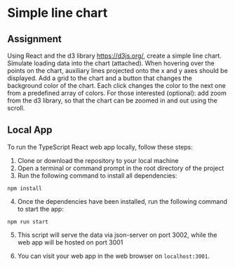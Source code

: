 # Simple line chart

## Assignment

Using React and the d3 library https://d3js.org/, create a simple line chart.
Simulate loading data into the chart (attached).
When hovering over the points on the chart, auxiliary lines projected onto the x and y axes should be displayed.
Add a grid to the chart and a button that changes the background color of the chart. Each click changes the color to the next one from a predefined array of colors.
For those interested (optional): add zoom from the d3 library, so that the chart can be zoomed in and out using the scroll.

## Local App

To run the TypeScript React web app locally, follow these steps:

1. Clone or download the repository to your local machine
2. Open a terminal or command prompt in the root directory of the project
3. Run the following command to install all dependencies:

```
npm install
```

4. Once the dependencies have been installed, run the following command to start the app:

```
npm run start
```

5. This script will serve the data via json-server on port 3002, while the web app will be hosted on port 3001

6. You can visit your web app in the web browser on `localhost:3001`.
